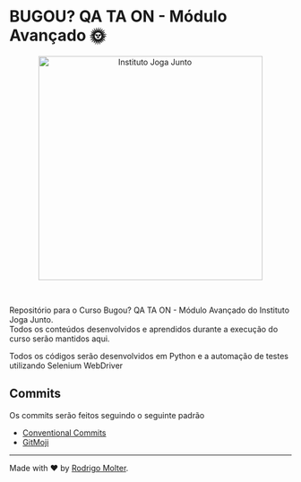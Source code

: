 # BUGOU? QA TA ON - Módulo Avançado 🌞

<p align="center"> 
  <img align="center" title="Instituto Joga Junto" alt="Instituto Joga Junto" href="https://www.jogajuntoinstituto.org/" src="https://github.com/rodrigomolter/qa-institutojogajunto/assets/57466763/acf43fcb-f91a-450d-9291-90b479b07064" width="400px">   
</p>
<br>

Repositório para o Curso Bugou? QA TA ON - Módulo Avançado do Instituto Joga Junto. <br>
Todos os conteúdos desenvolvidos e aprendidos durante a execução do curso serão mantidos aqui.

Todos os códigos serão desenvolvidos em Python e a automação de testes utilizando Selenium WebDriver

## Commits
Os commits serão feitos seguindo o seguinte padrão
- [Conventional Commits](https://www.conventionalcommits.org/pt-br/)
- [GitMoji](https://gitmoji.dev/)

___

Made with ❤️ by [Rodrigo Molter](https://www.linkedin.com/in/rodrigo-molter/).

